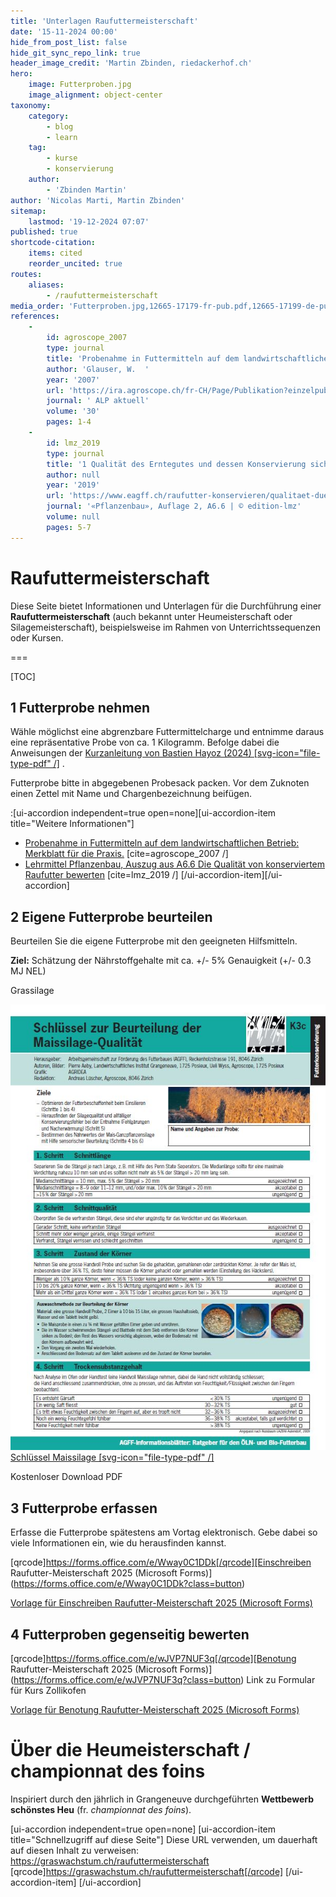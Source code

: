 ```yaml
---
title: 'Unterlagen Raufuttermeisterschaft'
date: '15-11-2024 00:00'
hide_from_post_list: false
hide_git_sync_repo_link: true
header_image_credit: 'Martin Zbinden, riedackerhof.ch'
hero:
    image: Futterproben.jpg
    image_alignment: object-center
taxonomy:
    category:
        - blog
        - learn
    tag:
        - kurse
        - konservierung
    author:
        - 'Zbinden Martin'
author: 'Nicolas Marti, Martin Zbinden'
sitemap:
    lastmod: '19-12-2024 07:07'
published: true
shortcode-citation:
    items: cited
    reorder_uncited: true
routes:
    aliases:
        - /raufuttermeisterschaft
media_order: 'Futterproben.jpg,12665-17179-fr-pub.pdf,12665-17199-de-pub.pdf,Agroscope_ProbenahmeRaufutter_Hayoz_2024.pdf,productImage_1348.jpg,productImage_1347.jpg,productImage_1349.jpg'
references:
    -
        id: agroscope_2007
        type: journal
        title: 'Probenahme in Futtermitteln auf dem landwirtschaftlichen Betrieb: Merkblatt für die Praxis.'
        author: 'Glauser, W.  '
        year: '2007'
        url: 'https://ira.agroscope.ch/fr-CH/Page/Publikation?einzelpublikationId=17199'
        journal: ' ALP aktuell'
        volume: '30'
        pages: 1-4
    -
        id: lmz_2019
        type: journal
        title: '1 Qualität des Erntegutes und dessen Konservierung sicherstellen '
        author: null
        year: '2019'
        url: 'https://www.eagff.ch/raufutter-konservieren/qualitaet-duerrfutter-silage/bewertungs-methoden-1'
        journal: '«Pflanzenbau», Auflage 2, A6.6 | © edition-lmz'
        volume: null
        pages: 5-7
---
```


# Raufuttermeisterschaft

Diese Seite bietet Informationen und Unterlagen für die Durchführung einer **Raufuttermeisterschaft** (auch bekannt unter Heumeisterschaft oder Silagemeisterschaft), beispielsweise im Rahmen von Unterrichtssequenzen oder Kursen.

===

[TOC]

## 1 Futterprobe nehmen
Wähle möglichst eine abgrenzbare Futtermittelcharge und entnimme daraus eine repräsentative Probe von ca. 1 Kilogramm. Befolge dabei die Anweisungen der [Kurzanleitung von Bastien Hayoz (2024) [svg-icon="file-type-pdf" /]](Agroscope_ProbenahmeRaufutter_Hayoz_2024.pdf) .

Futterprobe bitte in abgegebenen Probesack packen. Vor dem Zuknoten einen Zettel mit Name und Chargenbezeichnung beifügen.


:[ui-accordion independent=true open=none][ui-accordion-item title="Weitere Informationen"]
* [Probenahme in Futtermitteln auf dem landwirtschaftlichen Betrieb: Merkblatt für die Praxis.](12665-17199-de-pub.pdf) [cite=agroscope_2007 /]
* [Lehrmittel Pflanzenbau, Auszug aus A6.6 Die Qualität von konserviertem Raufutter bewerten](https://www.eagff.ch/files/images/bilder/Raufutter_konservieren/Kap_G5/G5_Seiten_5-7_aus_L2_III_A6.6_d_190508_Konservierung.pdf) [cite=lmz_2019 /]
[/ui-accordion-item][/ui-accordion]


## 2 Eigene Futterprobe beurteilen
Beurteilen Sie die eigene Futterprobe mit den geeigneten Hilfsmitteln. 

**Ziel:** Schätzung der Nährstoffgehalte mit ca. +/- 5% Genauigkeit (+/- 0.3 MJ NEL)


Grassilage

[![productImage_1347](productImage_1347.jpg) Schlüssel Maissilage [svg-icon="file-type-pdf" /]](https://agridea.abacuscity.ch/abauserimage/Agridea_2_Free/1347_2_D.pdf)


Kostenloser Download PDF

## 3 Futterprobe erfassen
Erfasse die Futterprobe spätestens am Vortag elektronisch. Gebe dabei so viele Informationen ein, wie du herausfinden kannst.

[qrcode]https://forms.office.com/e/Wway0C1DDk[/qrcode][Einschreiben Raufutter-Meisterschaft 2025 (Microsoft Forms)](https://forms.office.com/e/Wway0C1DDk?class=button)

[Vorlage für Einschreiben Raufutter-Meisterschaft 2025 (Microsoft Forms)](https://forms.office.com/Pages/ShareFormPage.aspx?id=Y4MGSWGDB0aVSWK2tVeUqgjLZKG4mxRJiMSMkJHpahZUMThSRTZITFFIMklJWlEzQlU3MTI4M1FNUS4u&sharetoken=WGrftmmG7XMEaMhrWKzy)





## 4 Futterproben gegenseitig bewerten

[qrcode]https://forms.office.com/e/wJVP7NUF3q[/qrcode][Benotung Raufutter-Meisterschaft 2025 (Microsoft Forms)](https://forms.office.com/e/wJVP7NUF3q?class=button) Link zu Formular für Kurs Zollikofen

[Vorlage für Benotung Raufutter-Meisterschaft 2025 (Microsoft Forms)](https://forms.office.com/Pages/ShareFormPage.aspx?id=Y4MGSWGDB0aVSWK2tVeUqgjLZKG4mxRJiMSMkJHpahZUNEJHSlNMR1FSME1GWUhJNTI1NlFVMVZFWC4u&sharetoken=0zeq0tZzsvzAIuXv4Dp1)


##

##


# Über die Heumeisterschaft  / championnat des foins
Inspiriert durch den jährlich in Grangeneuve durchgeführten **Wettbewerb schönstes Heu** (fr. _championnat des foins_).

[ui-accordion independent=true open=none]
[ui-accordion-item title="Schnellzugriff auf diese Seite"]
Diese URL verwenden, um dauerhaft auf diesen Inhalt zu verweisen:
https://graswachstum.ch/raufuttermeisterschaft 
[qrcode]https://graswachstum.ch/raufuttermeisterschaft[/qrcode]
[/ui-accordion-item]
[/ui-accordion]

